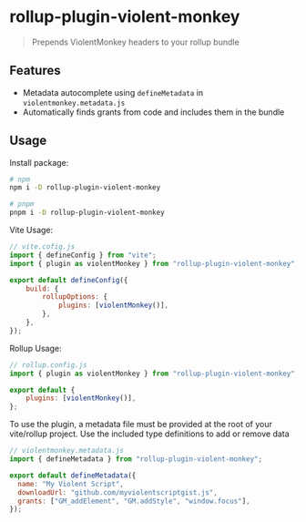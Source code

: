 # rollup-plugin-violent-monkey

> Prepends ViolentMonkey headers to your rollup bundle

## Features
* Metadata autocomplete using ``defineMetadata`` in ``violentmonkey.metadata.js``
* Automatically finds grants from code and includes them in the bundle

## Usage

Install package:

```sh
# npm
npm i -D rollup-plugin-violent-monkey

# pnpm
pnpm i -D rollup-plugin-violent-monkey
```

Vite Usage:

```js
// vite.cofig.js
import { defineConfig } from "vite";
import { plugin as violentMonkey } from "rollup-plugin-violent-monkey";

export default defineConfig({
    build: {
        rollupOptions: {
            plugins: [violentMonkey()],
        },
    },
});
```

Rollup Usage:

```js
// rollup.config.js
import { plugin as violentMonkey } from "rollup-plugin-violent-monkey";

export default {
    plugins: [violentMonkey()],
};
```

To use the plugin, a metadata file must be provided at the root of your vite/rollup project. Use the included type definitions to add or remove data

```js
// violentmonkey.metadata.js
import { defineMetadata } from "rollup-plugin-violent-monkey";

export default defineMetadata({
  name: "My Violent Script",
  downloadUrl: "github.com/myviolentscriptgist.js",
  grants: ["GM_addElement", "GM.addStyle", "window.focus"],
});
```